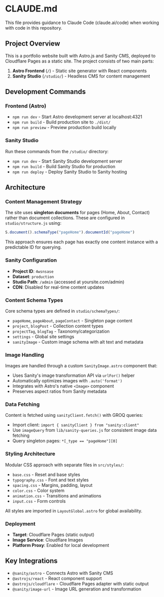 # CLAUDE.md

This file provides guidance to Claude Code (claude.ai/code) when working with code in this repository.

## Project Overview

This is a portfolio website built with Astro.js and Sanity CMS, deployed to Cloudflare Pages as a static site. The project consists of two main parts:

1. **Astro Frontend** (`/`) - Static site generator with React components
2. **Sanity Studio** (`/studio/`) - Headless CMS for content management

## Development Commands

### Frontend (Astro)
- `npm run dev` - Start Astro development server at localhost:4321
- `npm run build` - Build production site to `./dist/`
- `npm run preview` - Preview production build locally

### Sanity Studio
Run these commands from the `/studio/` directory:
- `npm run dev` - Start Sanity Studio development server
- `npm run build` - Build Sanity Studio for production
- `npm run deploy` - Deploy Sanity Studio to Sanity hosting

## Architecture

### Content Management Strategy
The site uses **singleton documents** for pages (Home, About, Contact) rather than document collections. These are configured in `studio/structure.js` using:
```js
S.document().schemaType("pageHome").documentId("pageHome")
```

This approach ensures each page has exactly one content instance with a predictable ID for querying.

### Sanity Configuration
- **Project ID**: `4wsnsase`
- **Dataset**: `production` 
- **Studio Path**: `/admin` (accessed at yoursite.com/admin)
- **CDN**: Disabled for real-time content updates

### Content Schema Types
Core schema types are defined in `studio/schemaTypes/`:
- `pageHome`, `pageAbout`, `pageContact` - Singleton page content
- `project`, `blogPost` - Collection content types
- `projectTag`, `blogTag` - Taxonomy/categorization
- `settings` - Global site settings
- `sanityImage` - Custom image schema with alt text and metadata

### Image Handling
Images are handled through a custom `SanityImage.astro` component that:
- Uses Sanity's image transformation API via `urlFor()` helper
- Automatically optimizes images with `.auto('format')`
- Integrates with Astro's native `<Image>` component
- Preserves aspect ratios from Sanity metadata

### Data Fetching
Content is fetched using `sanityClient.fetch()` with GROQ queries:
- Import client: `import { sanityClient } from "sanity:client"`
- Use `imageQuery` from `lib/sanity-queries.js` for consistent image data fetching
- Query singleton pages: `*[_type == "pageHome"][0]`

### Styling Architecture  
Modular CSS approach with separate files in `src/styles/`:
- `base.css` - Reset and base styles
- `typography.css` - Font and text styles  
- `spacing.css` - Margins, padding, layout
- `color.css` - Color system
- `animation.css` - Transitions and animations
- `input.css` - Form controls

All styles are imported in `LayoutGlobal.astro` for global availability.

### Deployment
- **Target**: Cloudflare Pages (static output)
- **Image Service**: Cloudflare Images
- **Platform Proxy**: Enabled for local development

## Key Integrations

- `@sanity/astro` - Connects Astro with Sanity CMS
- `@astrojs/react` - React component support
- `@astrojs/cloudflare` - Cloudflare Pages adapter with static output
- `@sanity/image-url` - Image URL generation and transformation